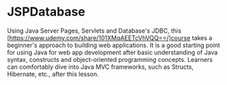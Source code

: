 # JSPDatabase

Using Java Server Pages, Servlets and Database's JDBC, this [https://www.udemy.com/share/101XMqAEETcVhVQQ==/]course takes a beginner's approach to building web applications.
It is a good starting point for using Java for web app development after basic understanding of Java syntax, constructs and object-oriented programming concepts.
Learners can comfortably dive into Java MVC frameworks, such as Structs, Hibernate, etc., after this lesson.
